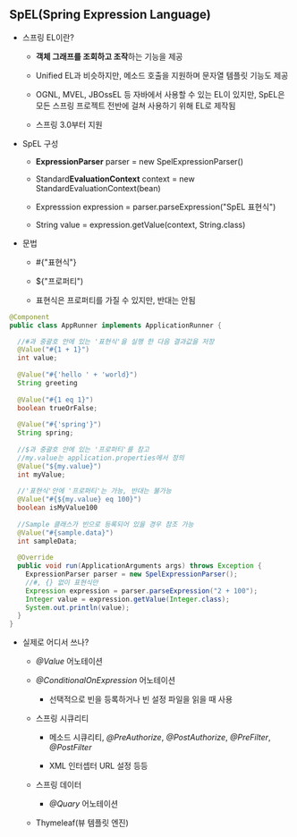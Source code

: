 ## SpEL(Spring Expression Language)

- 스프링 EL이란?

  - **객체 그래프를 조회하고 조작**하는 기능을 제공
  
  - Unified EL과 비슷하지만, 메소드 호출을 지원하며 문자열 템플릿 기능도 제공
  
  - OGNL, MVEL, JBOssEL 등 자바에서 사용할 수 있는 EL이 있지만, SpEL은 모든 스프링 프로젝트 전반에 걸쳐 사용하기 위해 EL로 제작됨
  
  - 스프링 3.0부터 지원
  
- SpEL 구성

  - **ExpressionParser** parser = new SpelExpressionParser()
  
  - Standard**EvaluationContext** context = new StandardEvaluationContext(bean)
  
  - Expresssion expression = parser.parseExpression("SpEL 표현식")
  
  - String value = expression.getValue(context, String.class)
  
- 문법

  - #{"표현식"}
  
  - ${"프로퍼티")
  
  - 표현식은 프로퍼티를 가질 수 있지만, 반대는 안됨
  
```java
@Component
public class AppRunner implements ApplicationRunner {

  //#과 중괄호 안에 있는 '표현식'을 실행 한 다음 결과값을 저장
  @Value("#{1 + 1}")
  int value;
  
  @Value("#{'hello ' + 'world}")
  String greeting
  
  @Value("#{1 eq 1}")
  boolean trueOrFalse;
  
  @Value("#{'spring'}")
  String spring;
  
  //$과 중괄호 안에 있는 '프로퍼티'를 참고
  //my.value는 application.properties에서 정의
  @Value("${my.value}")
  int myValue;
  
  //'표현식'안에 '프로퍼티'는 가능, 반대는 불가능
  @Value("#{${my.value} eq 100}")
  boolean isMyValue100
  
  //Sample 클래스가 빈으로 등록되어 있을 경우 참조 가능
  @Value("#{sample.data}")
  int sampleData;
  
  @Override
  public void run(ApplicationArguments args) throws Exception {
    ExpressionParser parser = new SpelExpressionParser();
    //#, {} 없이 표현식만
    Expression expression = parser.parseExpression("2 + 100");
    Integer value = expression.getValue(Integer.class);
    System.out.println(value);
  }
}
```

- 실제로 어디서 쓰나?

  - *@Value* 어노테이션

  - *@ConditionalOnExpression* 어노테이션

    - 선택적으로 빈을 등록하거나 빈 설정 파일을 읽을 때 사용

  - 스프링 시큐리티

    - 메소드 시큐리티, *@PreAuthorize*, *@PostAuthorize*, *@PreFilter*, *@PostFilter*

    - XML 인터셉터 URL 설정 등등

  - 스프링 데이터

    - *@Quary* 어노테이션

  - Thymeleaf(뷰 템플릿 엔진)


